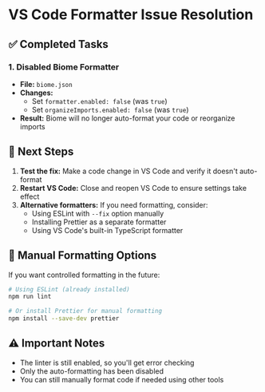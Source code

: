 # VS Code Formatter Issue Resolution

## ✅ Completed Tasks

### 1. Disabled Biome Formatter
- **File:** `biome.json`
- **Changes:**
  - Set `formatter.enabled: false` (was `true`)
  - Set `organizeImports.enabled: false` (was `true`)
- **Result:** Biome will no longer auto-format your code or reorganize imports

## 📝 Next Steps

1. **Test the fix:** Make a code change in VS Code and verify it doesn't auto-format
2. **Restart VS Code:** Close and reopen VS Code to ensure settings take effect
3. **Alternative formatters:** If you need formatting, consider:
   - Using ESLint with `--fix` option manually
   - Installing Prettier as a separate formatter
   - Using VS Code's built-in TypeScript formatter

## 🔧 Manual Formatting Options

If you want controlled formatting in the future:

```bash
# Using ESLint (already installed)
npm run lint

# Or install Prettier for manual formatting
npm install --save-dev prettier
```

## ⚠️ Important Notes

- The linter is still enabled, so you'll get error checking
- Only the auto-formatting has been disabled
- You can still manually format code if needed using other tools
